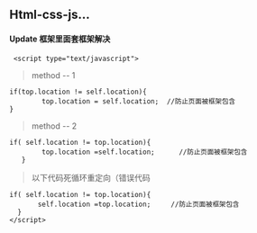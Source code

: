 ## Html-css-js...
#### Update 框架里面套框架解决
 
```
 <script type="text/javascript">
 ```

>  method -- 1  

```
if(top.location != self.location){
		top.location = self.location;  //防止页面被框架包含
}
```

>  method -- 2  

 
```
if( self.location != top.location){
	    top.location =self.location;      //防止页面被框架包含
   }
```

>   以下代码死循环重定向（错误代码

 ```
 if( self.location != top.location){
	    self.location =top.location;     //防止页面被框架包含
   }
</script>
```
